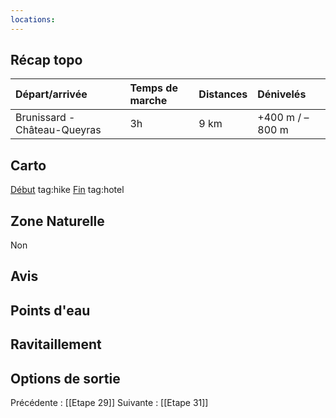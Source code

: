 ```yaml
---
locations: 
---
```

## Récap topo

| Départ/arrivée               | Temps de marche | Distances | Dénivelés        |
| :--------------------------- | :-------------- | :-------- | :--------------- |
| Brunissard - Château-Queyras | 3h              | 9 km      | +400 m / –800 m  |

## Carto  
[Début](geo:44.756186,6.789738) tag:hike
[Fin](geo:44.792598,6.73016) tag:hotel 
## Zone Naturelle
Non
## Avis

## Points d'eau

## Ravitaillement

## Options de sortie

Précédente : [[Etape 29]]
Suivante : [[Etape 31]]